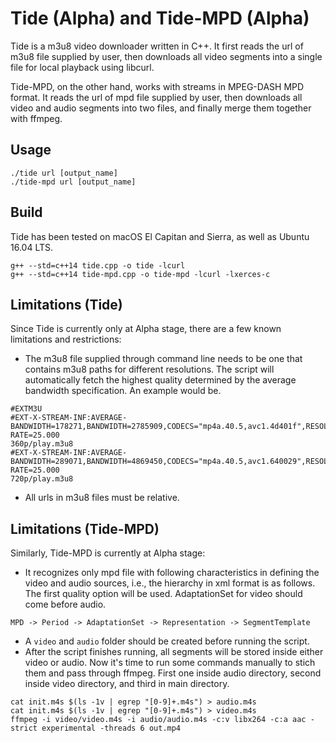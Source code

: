 # Tide (Alpha) and Tide-MPD (Alpha)
Tide is a m3u8 video downloader written in C++. It first reads the url of m3u8 file supplied by user, then downloads all video segments into a single file for local playback using libcurl.

Tide-MPD, on the other hand, works with streams in MPEG-DASH MPD format. It reads the url of mpd file supplied by user, then downloads all video and audio segments into two files, and finally merge them together with ffmpeg.

## Usage
```
./tide url [output_name]
./tide-mpd url [output_name]
```

## Build
Tide has been tested on macOS El Capitan and Sierra, as well as Ubuntu 16.04 LTS.
```
g++ --std=c++14 tide.cpp -o tide -lcurl
g++ --std=c++14 tide-mpd.cpp -o tide-mpd -lcurl -lxerces-c
```

## Limitations (Tide)
Since Tide is currently only at Alpha stage, there are a few known limitations and restrictions:
- The m3u8 file supplied through command line needs to be one that contains m3u8 paths for different resolutions. The script will automatically fetch the highest quality determined by the average bandwidth specification. An example would be.
```
#EXTM3U
#EXT-X-STREAM-INF:AVERAGE-BANDWIDTH=178271,BANDWIDTH=2785909,CODECS="mp4a.40.5,avc1.4d401f",RESOLUTION=640x360,FRAME-RATE=25.000
360p/play.m3u8
#EXT-X-STREAM-INF:AVERAGE-BANDWIDTH=289071,BANDWIDTH=4869450,CODECS="mp4a.40.5,avc1.640029",RESOLUTION=1280x720,FRAME-RATE=25.000
720p/play.m3u8
```
- All urls in m3u8 files must be relative.

## Limitations (Tide-MPD)
Similarly, Tide-MPD is currently at Alpha stage:
- It recognizes only mpd file with following characteristics in defining the video and audio sources, i.e., the hierarchy in xml format is as follows. The first quality option will be used. AdaptationSet for video should come before audio.
```
MPD -> Period -> AdaptationSet -> Representation -> SegmentTemplate
```
- A `video` and `audio` folder should be created before running the script.
- After the script finishes running, all segments will be stored inside either video or audio. Now it's time to run some commands manually to stich them and pass through ffmpeg. First one inside audio directory, second inside video directory, and third in main directory.
```
cat init.m4s $(ls -1v | egrep "[0-9]+.m4s") > audio.m4s
cat init.m4s $(ls -1v | egrep "[0-9]+.m4s") > video.m4s
ffmpeg -i video/video.m4s -i audio/audio.m4s -c:v libx264 -c:a aac -strict experimental -threads 6 out.mp4
```
